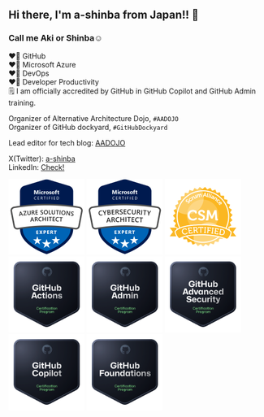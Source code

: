 ## Hi there, I'm a-shinba from Japan!! 👋
### Call me Aki or Shinba☺️

❤️‍🔥 GitHub  
❤️‍🔥 Microsoft Azure  
❤️‍🔥 DevOps  
❤️‍🔥 Developer Productivity  
🗒 I am officially accredited by GitHub in GitHub Copilot and GitHub Admin training.

Organizer of Alternative Architecture Dojo, `#AADOJO`  
Organizer of GitHub dockyard, `#GitHubDockyard`

Lead editor for tech blog: [AADOJO](https://aadojo.alterbooth.com/)  

X(Twitter): [a-shinba](https://x.com/shinbaz)  
LinkedIn: [Check!](https://www.linkedin.com/in/akitaka-shinba-b627aa52/)  

![AZ-305](images2/AZ-305.png)
![SC-100](images2/SC-100.png)
![CSM](images2/CSM.png)  
![github-actions](images2/github-actions.png)
![github-administration](images2/github-administration.png)
![github-advanced-security](images2/github-advanced-security.png)
![github-copilot](images2/github-copilot.png)
![github-foundations](images2/github-foundations.png)
